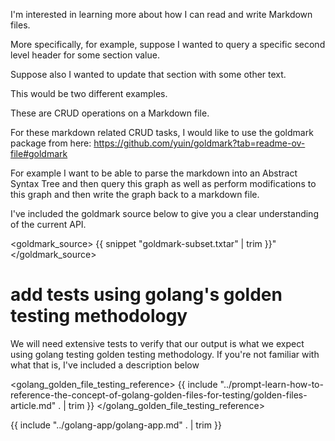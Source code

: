 I'm interested in learning more about how I can read and write Markdown files.

More specifically, for example, suppose I wanted to query a specific second level header for some section value.

Suppose also I wanted to update that section with some other text.

This would be two different examples.

These are CRUD operations on a Markdown file.

For these markdown related CRUD tasks, I would like to use the goldmark package from here: https://github.com/yuin/goldmark?tab=readme-ov-file#goldmark

For example I want to be able to parse the markdown into an Abstract Syntax Tree and then query this graph as well as perform modifications to this graph and then write the graph back to a markdown file.

I've included the goldmark source below to give you a clear understanding of the current API.

<goldmark_source>
{{ snippet "goldmark-subset.txtar" | trim }}"
</goldmark_source>

# add tests using golang's golden testing methodology

We will need extensive tests to verify that our output is what we expect using golang testing golden testing methodology. If you're not familiar with what that is, I've included a description below

<golang_golden_file_testing_reference>
{{ include "../prompt-learn-how-to-reference-the-concept-of-golang-golden-files-for-testing/golden-files-article.md" . | trim }}
</golang_golden_file_testing_reference>

{{ include "../golang-app/golang-app.md" . | trim }}
